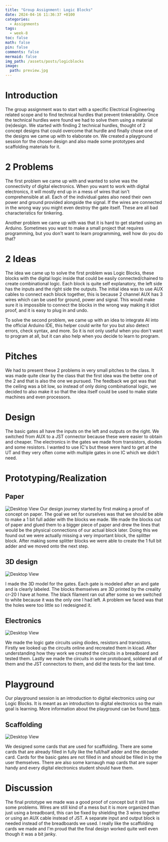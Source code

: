 ```yaml
---
title: "Group Assignment: Logic Blocks"
date: 2024-04-16 11:36:37 +0100
categories:
  - Assignments
tags:
  - week-8
toc: false
math: false
pin: false
comments: false
mermaid: false
img_path: /assets/posts/logicblocks
image:
  path: preview.jpg
---
```

# Introduction

The group assignment was to start with a specific Electrical Engineering related scope and to find technical hurdles that prevent tinkerability. Once the technical hurdles were found we had to solve them using a material (re)design. We started with finding 2 technical hurdles, thought of 2 concept designs that could overcome that hurdle and finally chose one of the designs we came up with to elaborate on. We created a playground session for the chosen design and also made some prototypes and scaffolding materials for it.

# 2 Problems

The first problem we came up with and wanted to solve was the connectivity of digital electronics. When you want to work with digital electronics, it will mostly end up in a mess of wires that isn't comprehensible at all. Each of the individual gates also need their own power and ground provided alongside the signal. If the wires are connected in the wrong way you might even destroy the gate itself. These are all bad characteristics for tinkering.

Another problem we came up with was that it is hard to get started using an Arduino. Sometimes you want to make a small project that requires programming, but you don't want to learn programming, well how do you do that?

# 2 Ideas

The idea we came up to solve the first problem was Logic Blocks, these blocks with the digital logic inside that could be easily connected/chained to create combinational logic. Each block is quite self explanatory, the left side has the inputs and the right side the outputs. The initial idea was to use AUX cables to connect each block together, this is because 2 channel AUX has 3 wires which can be used for ground, power and signal. This would make sure it is impossible to connect the blocks in the wrong way making it idiot proof, and it is easy to plug in and undo.

To solve the second problem, we came up with an idea to integrate AI into the official Arduino IDE, this helper could write for you but also detect errors, check syntax, and more. So it is not only useful when you don't want to program at all, but it can also help when you decide to learn to program.
# Pitches

We had to present these 2 problems in very small pitches to the class. It was made quite clear by the class that the first idea was the better one of the 2 and that is also the one we pursued. The feedback we got was that the ceiling was a bit low, so instead of only doing combinational logic, we decided to also make it so that the idea itself could be used to make state machines and even processors.

# Design

 The basic gates all have the inputs on the left and outputs on the right. We switched from AUX to a JST connector because these were easier to obtain and cheaper. The electronics in the gates we made from transistors, diodes and some resistors. I wanted to use IC's but these were hard to get at the UT and they very often come with multiple gates in one IC which we didn't need.

# Prototyping/Realization

## Paper

![Desktop View](paper.jpg)
Our design journey started by first making a proof of concept on paper. The goal we set for ourselves was that we should be able to make a 1 bit full adder with the blocks we made. We made the blocks out of paper and glued them to a bigger piece of paper and drew the lines that would be the physical connections of our actual block later. Doing this we found out we were actually missing a very important block, the splitter block. After making some splitter blocks we were able to create the 1 full bit adder and we moved onto the next step.

## 3D design

![Desktop View](block.jpg)

I made the 3D model for the gates. Each gate is modeled after an and gate and is clearly labeled. The blocks themselves are 3D printed by the creality cr-20 I have at home. The black filament ran out after some so we switched to white because it was the only one I had left. A problem we faced was that the holes were too little so I redesigned it.

## Electronics

![Desktop View](electronics.jpg)

We made the logic gate circuits using diodes, resistors and transistors. Firstly we looked up the circuits online and recreated them in kicad. After understanding how they work we created the circuits in a breadboard and tested them. Lastly we made the circuits in some protoboard, soldered all of them and the JST connectors to them, and did the tests for the last time.

# Playground

Our playground session is an introduction to digital electronics using our Logic Blocks. It is meant as an introduction to digital electronics so the main goal is learning. More information about the playground can be found [here](/posts/session-4-reflection).

## Scaffolding

![Desktop View](scaffolding.jpg)

We designed some cards that are used for scaffolding. There are some cards that are already filled in fully like the full/half adder and the decoder card. Cards for the basic gates are not filled in and should be filled in by the user themselves. There are also some karnaugh map cards that are super handy and every digital electronics student should have them.

# Discussion
The final prototype we made was a good proof of concept but it still has some problems. Wires are still kind of a mess but it is more organized than just using a breadboard, this can be fixed by shielding the 3 wires together or using an AUX cable instead of JST. A separate input and output block is needed instead of the breadboards we used. I really like the scaffolding cards we made and I'm proud that the final design worked quite well even though it was a bit janky.
